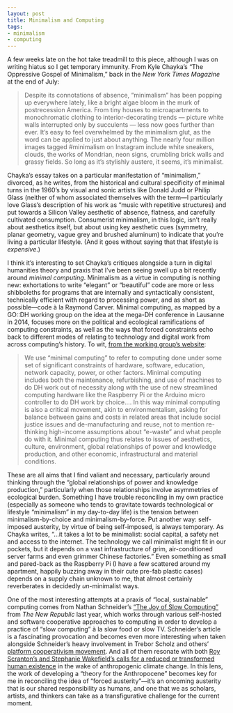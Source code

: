 ```yaml
---
layout: post
title: Minimalism and Computing
tags: 
- minimalism
- computing
---
```


A few weeks late on the hot take treadmill to this piece, although I was on writing hiatus so I get temporary immunity. From Kyle Chayka’s “The Oppressive Gospel of Minimalism,” back in the *New York Times Magazine* at the end of July: 

> Despite its connotations of absence, “minimalism” has been popping up everywhere lately, like a bright algae bloom in the murk of postrecession America. From tiny houses to microapartments to monochromatic clothing to interior-decorating trends — picture white walls interrupted only by succulents — less now goes further than ever. It’s easy to feel overwhelmed by the minimalism glut, as the word can be applied to just about anything. The nearly four million images tagged #minimalism on Instagram include white sneakers, clouds, the works of Mondrian, neon signs, crumbling brick walls and grassy fields. So long as it’s stylishly austere, it seems, it’s minimalist.

Chayka’s essay takes on a particular manifestation of “minimalism,” divorced, as he writes, from the historical and cultural specificity of minimal turns in the 1960’s by visual and sonic artists like Donald Judd or Philip Glass (neither of whom associated themselves with the term—I particularly love Glass’s description of his work as “music with repetitive structures) and put towards a Silicon Valley aesthetic of absence, flatness, and carefully cultivated consumption. Consumerist minimalism, in this logic, isn’t really about aesthetics itself, but about using key aesthetic cues (symmetry, planar geometry, vague grey and brushed aluminum) to indicate that you’re living a particular lifestyle. (And it goes without saying that that lifestyle is *expensive*.)

I think it’s interesting to set Chayka’s critiques alongside a turn in digital humanities theory and praxis that I’ve been seeing swell up a bit recently around *minimal computing*. Minimalism as a virtue in computing is nothing new: exhortations to write “elegant” or “beautiful” code are more or less shibboleths for programs that are internally and syntactically consistent, technically efficient with regard to processing power, and as short as possible—code à la Raymond Carver. Minimal computing, as mapped by a GO::DH working group on the idea at the mega-DH conference in Lausanne in 2014, focuses more on the political and ecological ramifications of computing constraints, as well as the ways that forced constraints echo back to different modes of relating to technology and digital work from across computing’s history. To wit, [from the working group’s website](http://go-dh.github.io/mincomp/about/):

> We use “minimal computing” to refer to computing done under some set of significant constraints of hardware, software, education, network capacity, power, or other factors. Minimal computing includes both the maintenance, refurbishing, and use of machines to do DH work out of necessity along with the use of new streamlined computing hardware like the Raspberry Pi or the Arduino micro controller to do DH work by choice.... In this way minimal computing is also a critical movement, akin to environmentalism, asking for balance between gains and costs in related areas that include social justice issues and de-manufacturing and reuse, not to mention re-thinking high-income assumptions about “e-waste” and what people do with it. Minimal computing thus relates to issues of aesthetics, culture, environment, global relationships of power and knowledge production, and other economic, infrastructural and material conditions.

These are all aims that I find valiant and necessary, particularly around thinking through the “global relationships of power and knowledge production,” particularly when those relationships involve asymmetries of ecological burden. Something I have trouble reconciling in my own practice (especially as someone who tends to gravitate towards technological or lifestyle “minimalism” in my day-to-day life) is the tension between minimalism-by-choice and minimalism-by-force. Put another way: self-imposed austerity, by virtue of being self-imposed, is always temporary. As Chayka writes, “...it takes a lot to be minimalist: social capital, a safety net and access to the internet. The technology we call minimalist might fit in our pockets, but it depends on a vast infrastructure of grim, air-conditioned server farms and even grimmer Chinese factories.” Even something as small and pared-back as the Raspberry Pi (I have a few scattered around my apartment, happily buzzing away in their cute pre-fab plastic cases) depends on a supply chain unknown to me, that almost certainly reverberates in decidedly *un*-minimalist ways. 

One of the most interesting attempts at a praxis of “local, sustainable” computing comes from Nathan Schneider’s [“The Joy of Slow Computing”](https://newrepublic.com/article/121832/pleasure-do-it-yourself-slow-computing) from *The New Republic* last year, which works through various self-hosted and software cooperative approaches to computing in order to develop a practice of “slow computing” à la slow food or slow TV. Schneider’s article is a fascinating provocation and becomes even more interesting when taken alongside Schneider’s heavy involvement in Trebor Scholz and others’ [platform cooperativism movement](http://platformcoop.net). And all of them resonate with both [Roy Scranton’s and Stephanie Wakefield’s calls for a reduced or transformed human existence](http://www.publicseminar.org/2015/11/theory-for-the-anthropocene/) in the wake of anthropogenic climate change. In this lens, the work of developing a “theory for the Anthropocene” becomes key for me in reconciling the idea of “forced austerity”—it’s an oncoming austerity that is our shared responsibility as humans, and one that we as scholars, artists, and thinkers can take as a transfigurative challenge for the current moment.  
